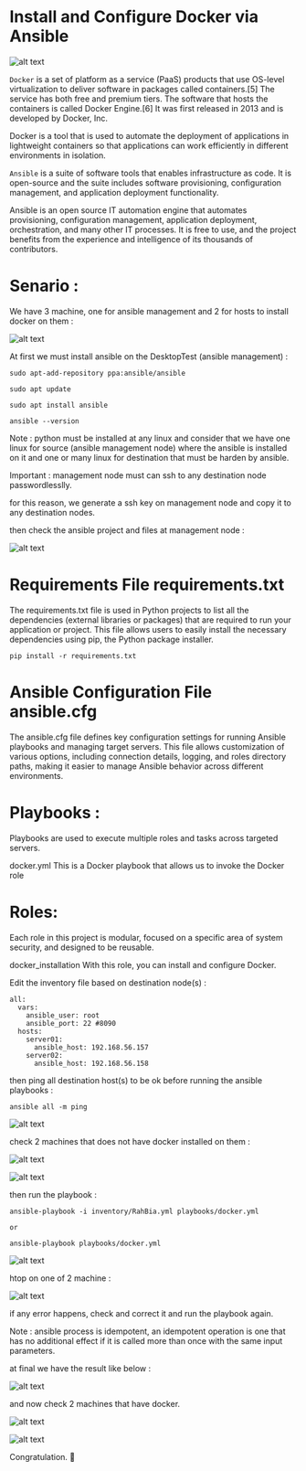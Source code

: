 # Install and Configure Docker via Ansible

![alt text](https://raw.githubusercontent.com/kayvansol/AnsibleDockerInstallation/refs/heads/main/img/1.webp?raw=true)

`Docker` is a set of platform as a service (PaaS) products that use OS-level virtualization to deliver software in packages called containers.[5] The service has both free and premium tiers. The software that hosts the containers is called Docker Engine.[6] It was first released in 2013 and is developed by Docker, Inc.

Docker is a tool that is used to automate the deployment of applications in lightweight containers so that applications can work efficiently in different environments in isolation.

`Ansible` is a suite of software tools that enables infrastructure as code. It is open-source and the suite includes software provisioning, configuration management, and application deployment functionality.

Ansible is an open source IT automation engine that automates provisioning, configuration management, application deployment, orchestration, and many other IT processes. It is free to use, and the project benefits from the experience and intelligence of its thousands of contributors.

# Senario :

We have 3 machine, one for ansible management and 2 for hosts to install docker on them :

![alt text](https://raw.githubusercontent.com/kayvansol/AnsibleDockerInstallation/refs/heads/main/img/1.png?raw=true)

At first we must install ansible on the DesktopTest (ansible management) :
```
sudo apt-add-repository ppa:ansible/ansible

sudo apt update

sudo apt install ansible

ansible --version
```

Note : python must be installed at any linux and consider that we have one linux for source (ansible management node) where the ansible is installed on it and one or many linux for destination that must be harden by ansible.

Important : management node must can ssh to any destination node passwordlesslly.

for this reason, we generate a ssh key on management node and copy it to any destination nodes.

then check the ansible project and files at management node :

![alt text](https://raw.githubusercontent.com/kayvansol/AnsibleDockerInstallation/refs/heads/main/img/10.png?raw=true)

# Requirements File requirements.txt
The requirements.txt file is used in Python projects to list all the dependencies (external libraries or packages) that are required to run your application or project. This file allows users to easily install the necessary dependencies using pip, the Python package installer.
```
pip install -r requirements.txt
```

# Ansible Configuration File ansible.cfg
The ansible.cfg file defines key configuration settings for running Ansible playbooks and managing target servers. This file allows customization of various options, including connection details, logging, and roles directory paths, making it easier to manage Ansible behavior across different environments.

# Playbooks :
Playbooks are used to execute multiple roles and tasks across targeted servers.

‍‍docker.yml This is a Docker playbook that allows us to invoke the Docker role

# Roles:
Each role in this project is modular, focused on a specific area of system security, and designed to be reusable.

docker_installation With this role, you can install and configure Docker.

Edit the inventory file based on destination node(s) :
```
all:
  vars:
    ansible_user: root
    ansible_port: 22 #8090
  hosts:
    server01:
      ansible_host: 192.168.56.157
    server02:
      ansible_host: 192.168.56.158
```

then ping all destination host(s) to be ok before running the ansible playbooks :
```
ansible all -m ping
```

![alt text](https://raw.githubusercontent.com/kayvansol/AnsibleDockerInstallation/refs/heads/main/img/2.png?raw=true)

check 2 machines that does not have docker installed on them :

![alt text](https://raw.githubusercontent.com/kayvansol/AnsibleDockerInstallation/refs/heads/main/img/3.png?raw=true)

![alt text](https://raw.githubusercontent.com/kayvansol/AnsibleDockerInstallation/refs/heads/main/img/4.png?raw=true)

then run the playbook :
```
ansible-playbook -i inventory/RahBia.yml playbooks/docker.yml

or

ansible-playbook playbooks/docker.yml
```

![alt text](https://raw.githubusercontent.com/kayvansol/AnsibleDockerInstallation/refs/heads/main/img/5.png?raw=true)

htop on one of 2 machine :

![alt text](https://raw.githubusercontent.com/kayvansol/AnsibleDockerInstallation/refs/heads/main/img/6.png?raw=true)

if any error happens, check and correct it and run the playbook again.

Note : ansible process is idempotent, an idempotent operation is one that has no additional effect if it is called more than once with the same input parameters.

at final we have the result like below :

![alt text](https://raw.githubusercontent.com/kayvansol/AnsibleDockerInstallation/refs/heads/main/img/7.png?raw=true)

and now check 2 machines that have docker.

![alt text](https://raw.githubusercontent.com/kayvansol/AnsibleDockerInstallation/refs/heads/main/img/8.png?raw=true)

![alt text](https://raw.githubusercontent.com/kayvansol/AnsibleDockerInstallation/refs/heads/main/img/9.png?raw=true)

Congratulation. 🍹


